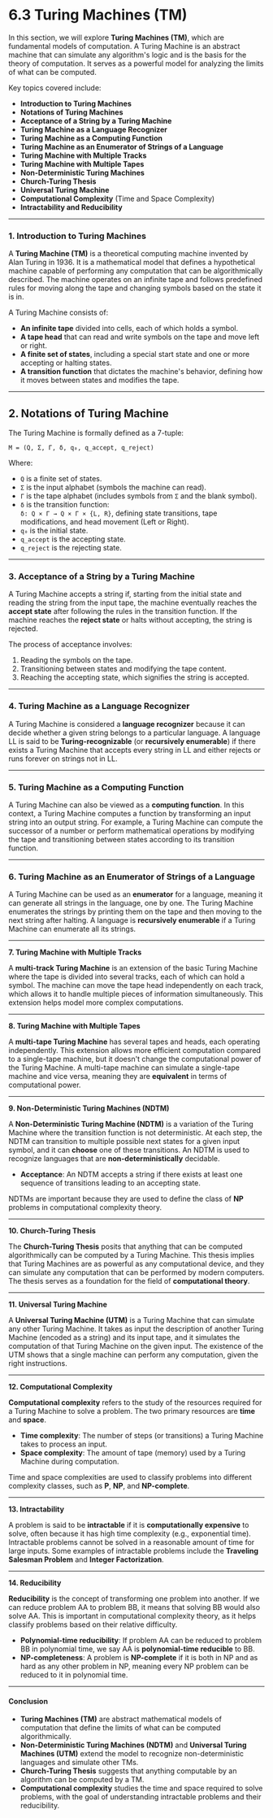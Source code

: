 # 6.3 Turing Machines (TM)

In this section, we will explore **Turing Machines (TM)**, which are fundamental models of computation. A Turing Machine is an abstract machine that can simulate any algorithm's logic and is the basis for the theory of computation. It serves as a powerful model for analyzing the limits of what can be computed.

Key topics covered include:

* **Introduction to Turing Machines**
* **Notations of Turing Machines**
* **Acceptance of a String by a Turing Machine**
* **Turing Machine as a Language Recognizer**
* **Turing Machine as a Computing Function**
* **Turing Machine as an Enumerator of Strings of a Language**
* **Turing Machine with Multiple Tracks**
* **Turing Machine with Multiple Tapes**
* **Non-Deterministic Turing Machines**
* **Church-Turing Thesis**
* **Universal Turing Machine**
* **Computational Complexity** (Time and Space Complexity)
* **Intractability and Reducibility**

***

### **1. Introduction to Turing Machines**

A **Turing Machine (TM)** is a theoretical computing machine invented by Alan Turing in 1936. It is a mathematical model that defines a hypothetical machine capable of performing any computation that can be algorithmically described. The machine operates on an infinite tape and follows predefined rules for moving along the tape and changing symbols based on the state it is in.

A Turing Machine consists of:

* **An infinite tape** divided into cells, each of which holds a symbol.
* **A tape head** that can read and write symbols on the tape and move left or right.
* **A finite set of states**, including a special start state and one or more accepting or halting states.
* **A transition function** that dictates the machine's behavior, defining how it moves between states and modifies the tape.

***

## 2. Notations of Turing Machine

The Turing Machine is formally defined as a 7-tuple:

`M = (Q, Σ, Γ, δ, q₀, q_accept, q_reject)`

Where:

* `Q` is a finite set of states.
* `Σ` is the input alphabet (symbols the machine can read).
* `Γ` is the tape alphabet (includes symbols from `Σ` and the blank symbol).
* `δ` is the transition function:\
  `δ: Q × Γ → Q × Γ × {L, R}`, defining state transitions, tape modifications, and head movement (Left or Right).
* `q₀` is the initial state.
* `q_accept` is the accepting state.
* `q_reject` is the rejecting state.

***

### **3. Acceptance of a String by a Turing Machine**

A Turing Machine accepts a string if, starting from the initial state and reading the string from the input tape, the machine eventually reaches the **accept state** after following the rules in the transition function. If the machine reaches the **reject state** or halts without accepting, the string is rejected.

The process of acceptance involves:

1. Reading the symbols on the tape.
2. Transitioning between states and modifying the tape content.
3. Reaching the accepting state, which signifies the string is accepted.

***

### **4. Turing Machine as a Language Recognizer**

A Turing Machine is considered a **language recognizer** because it can decide whether a given string belongs to a particular language. A language LL is said to be **Turing-recognizable** (or **recursively enumerable**) if there exists a Turing Machine that accepts every string in LL and either rejects or runs forever on strings not in LL.

***

### **5. Turing Machine as a Computing Function**

A Turing Machine can also be viewed as a **computing function**. In this context, a Turing Machine computes a function by transforming an input string into an output string. For example, a Turing Machine can compute the successor of a number or perform mathematical operations by modifying the tape and transitioning between states according to its transition function.

***

### **6. Turing Machine as an Enumerator of Strings of a Language**

A Turing Machine can be used as an **enumerator** for a language, meaning it can generate all strings in the language, one by one. The Turing Machine enumerates the strings by printing them on the tape and then moving to the next string after halting. A language is **recursively enumerable** if a Turing Machine can enumerate all its strings.

***

**7. Turing Machine with Multiple Tracks**

A **multi-track Turing Machine** is an extension of the basic Turing Machine where the tape is divided into several tracks, each of which can hold a symbol. The machine can move the tape head independently on each track, which allows it to handle multiple pieces of information simultaneously. This extension helps model more complex computations.

***

**8. Turing Machine with Multiple Tapes**

A **multi-tape Turing Machine** has several tapes and heads, each operating independently. This extension allows more efficient computation compared to a single-tape machine, but it doesn't change the computational power of the Turing Machine. A multi-tape machine can simulate a single-tape machine and vice versa, meaning they are **equivalent** in terms of computational power.

***

**9. Non-Deterministic Turing Machines (NDTM)**

A **Non-Deterministic Turing Machine (NDTM)** is a variation of the Turing Machine where the transition function is not deterministic. At each step, the NDTM can transition to multiple possible next states for a given input symbol, and it can **choose** one of these transitions. An NDTM is used to recognize languages that are **non-deterministically** decidable.

* **Acceptance**: An NDTM accepts a string if there exists at least one sequence of transitions leading to an accepting state.

NDTMs are important because they are used to define the class of **NP** problems in computational complexity theory.

***

**10. Church-Turing Thesis**

The **Church-Turing Thesis** posits that anything that can be computed algorithmically can be computed by a Turing Machine. This thesis implies that Turing Machines are as powerful as any computational device, and they can simulate any computation that can be performed by modern computers. The thesis serves as a foundation for the field of **computational theory**.

***

**11. Universal Turing Machine**

A **Universal Turing Machine (UTM)** is a Turing Machine that can simulate any other Turing Machine. It takes as input the description of another Turing Machine (encoded as a string) and its input tape, and it simulates the computation of that Turing Machine on the given input. The existence of the UTM shows that a single machine can perform any computation, given the right instructions.

***

**12. Computational Complexity**

**Computational complexity** refers to the study of the resources required for a Turing Machine to solve a problem. The two primary resources are **time** and **space**.

* **Time complexity**: The number of steps (or transitions) a Turing Machine takes to process an input.
* **Space complexity**: The amount of tape (memory) used by a Turing Machine during computation.

Time and space complexities are used to classify problems into different complexity classes, such as **P**, **NP**, and **NP-complete**.

***

**13. Intractability**

A problem is said to be **intractable** if it is **computationally expensive** to solve, often because it has high time complexity (e.g., exponential time). Intractable problems cannot be solved in a reasonable amount of time for large inputs. Some examples of intractable problems include the **Traveling Salesman Problem** and **Integer Factorization**.

***

**14. Reducibility**

**Reducibility** is the concept of transforming one problem into another. If we can reduce problem AA to problem BB, it means that solving BB would also solve AA. This is important in computational complexity theory, as it helps classify problems based on their relative difficulty.

* **Polynomial-time reducibility**: If problem AA can be reduced to problem BB in polynomial time, we say AA is **polynomial-time reducible** to BB.
* **NP-completeness**: A problem is **NP-complete** if it is both in NP and as hard as any other problem in NP, meaning every NP problem can be reduced to it in polynomial time.

***

#### Conclusion

* **Turing Machines (TM)** are abstract mathematical models of computation that define the limits of what can be computed algorithmically.
* **Non-Deterministic Turing Machines (NDTM)** and **Universal Turing Machines (UTM)** extend the model to recognize non-deterministic languages and simulate other TMs.
* **Church-Turing Thesis** suggests that anything computable by an algorithm can be computed by a TM.
* **Computational complexity** studies the time and space required to solve problems, with the goal of understanding intractable problems and their reducibility.
